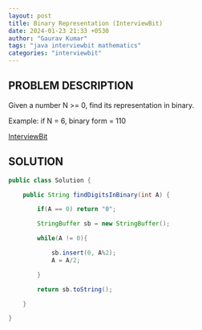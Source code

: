 ```yaml
---
layout: post
title: Binary Representation (InterviewBit)
date: 2024-01-23 21:33 +0530
author: "Gaurav Kumar"
tags: "java interviewbit mathematics"
categories: "interviewbit"
---
```


## PROBLEM DESCRIPTION

Given a number N >= 0, find its representation in binary.

Example:
if N = 6,
binary form = 110

[InterviewBit](https://www.interviewbit.com/problems/binary-representation/)

## SOLUTION

```java
public class Solution {

    public String findDigitsInBinary(int A) {

        if(A == 0) return "0";

        StringBuffer sb = new StringBuffer();

        while(A != 0){

            sb.insert(0, A%2);
            A = A/2;

        }

        return sb.toString();

    }

}
```
